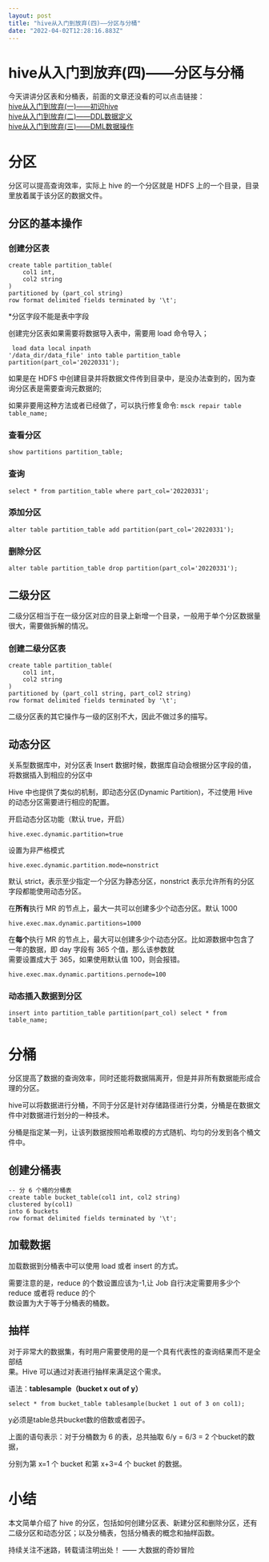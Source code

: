 ```yaml
---
layout: post
title: "hive从入门到放弃(四)——分区与分桶"
date: "2022-04-02T12:28:16.883Z"
---
```

hive从入门到放弃(四)——分区与分桶
====================

今天讲讲分区表和分桶表，前面的文章还没看的可以点击链接：  
[hive从入门到放弃(一)——初识hive](https://www.cnblogs.com/lyuzt/p/15999110.html)  
[hive从入门到放弃(二)——DDL数据定义](https://www.cnblogs.com/lyuzt/p/16013121.html)  
[hive从入门到放弃(三)——DML数据操作](https://www.cnblogs.com/lyuzt/p/16029799.html)

分区
==

分区可以提高查询效率，实际上 hive 的一个分区就是 HDFS 上的一个目录，目录里放着属于该分区的数据文件。

分区的基本操作
-------

### 创建分区表

    create table partition_table(
    	col1 int, 
    	col2 string
    )
    partitioned by (part_col string)
    row format delimited fields terminated by '\t';
    

\*分区字段不能是表中字段

创建完分区表如果需要将数据导入表中，需要用 load 命令导入；

     load data local inpath 
    '/data_dir/data_file' into table partition_table 
    partition(part_col='20220331');
    

如果是在 HDFS 中创建目录并将数据文件传到目录中，是没办法查到的，因为查询分区表是需要查询元数据的;

如果非要用这种方法或者已经做了，可以执行修复命令: `msck repair table table_name;`

### 查看分区

    show partitions partition_table;
    

### 查询

    select * from partition_table where part_col='20220331';
    

### 添加分区

    alter table partition_table add partition(part_col='20220331');
    

### 删除分区

    alter table partition_table drop partition(part_col='20220331');
    

二级分区
----

二级分区相当于在一级分区对应的目录上新增一个目录，一般用于单个分区数据量很大，需要做拆解的情况。

### 创建二级分区表

    create table partition_table(
    	col1 int, 
    	col2 string
    )
    partitioned by (part_col1 string, part_col2 string)
    row format delimited fields terminated by '\t';
    

二级分区表的其它操作与一级的区别不大，因此不做过多的描写。

动态分区
----

关系型数据库中，对分区表 Insert 数据时候，数据库自动会根据分区字段的值，将数据插入到相应的分区中

Hive 中也提供了类似的机制，即动态分区(Dynamic Partition)，不过使用 Hive 的动态分区需要进行相应的配置。

开启动态分区功能（默认 true，开启）

    hive.exec.dynamic.partition=true
    

设置为非严格模式

    hive.exec.dynamic.partition.mode=nonstrict
    

默认 strict，表示至少指定一个分区为静态分区，nonstrict 表示允许所有的分区字段都能使用动态分区。

在**所有**执行 MR 的节点上，最大一共可以创建多少个动态分区。默认 1000

    hive.exec.max.dynamic.partitions=1000
    

在**每个**执行 MR 的节点上，最大可以创建多少个动态分区。比如源数据中包含了一年的数据，即 day 字段有 365 个值，那么该参数就  
需要设置成大于 365，如果使用默认值 100，则会报错。

    hive.exec.max.dynamic.partitions.pernode=100
    

### 动态插入数据到分区

    insert into partition_table partition(part_col) select * from table_name;
    

分桶
==

分区提高了数据的查询效率，同时还能将数据隔离开，但是并非所有数据能形成合理的分区。

hive可以将数据进行分桶，不同于分区是针对存储路径进行分类，分桶是在数据文件中对数据进行划分的一种技术。

分桶是指定某一列，让该列数据按照哈希取模的方式随机、均匀的分发到各个桶文件中。

创建分桶表
-----

    -- 分 6 个桶的分桶表
    create table bucket_table(col1 int, col2 string)
    clustered by(col1) 
    into 6 buckets
    row format delimited fields terminated by '\t';
    

加载数据
----

加载数据到分桶表中可以使用 load 或者 insert 的方式。

需要注意的是，reduce 的个数设置应该为-1,让 Job 自行决定需要用多少个 reduce 或者将 reduce 的个  
数设置为大于等于分桶表的桶数。

抽样
--

对于非常大的数据集，有时用户需要使用的是一个具有代表性的查询结果而不是全部结  
果。Hive 可以通过对表进行抽样来满足这个需求。

语法：**tablesample（bucket x out of y）**

    select * from bucket_table tablesample(bucket 1 out of 3 on col1);
    

y必须是table总共bucket数的倍数或者因子。

上面的语句表示：对于分桶数为 6 的表，总共抽取 6/y = 6/3 = 2 个bucket的数据，

分别为第 x=1 个 bucket 和第 x+3=4 个 bucket 的数据。

小结
==

本文简单介绍了 hive 的分区，包括如何创建分区表、新建分区和删除分区，还有二级分区和动态分区；以及分桶表，包括分桶表的概念和抽样函数。

持续关注不迷路，转载请注明出处！ —— 大数据的奇妙冒险